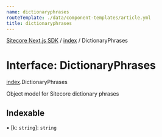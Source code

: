 ```yaml
---
name: dictionaryphrases
routeTemplate: ./data/component-templates/article.yml
title: dictionaryphrases
---
```


[Sitecore Next.js SDK](/docs/nextjs/ref/) / [index](/docs/nextjs/ref/modules/index) / DictionaryPhrases

# Interface: DictionaryPhrases

[index](/docs/nextjs/ref/modules/index).DictionaryPhrases

Object model for Sitecore dictionary phrases

## Indexable

▪ [k: `string`]: `string`
